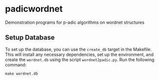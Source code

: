 # padicwordnet
Demonstration programs for p-adic algorithms on wordnet structures

## Setup Database
To set up the database, you can use the `create_db` target in the Makefile. This will install any necessary dependencies,
set up the environment, and create the `wordnet.db` using the script `wordnet2padic.py`. Run the following command:

```
make wordnet.db
```
